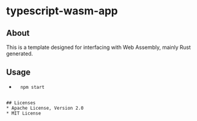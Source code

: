 # typescript-wasm-app

## About  
 This is a template designed for interfacing with Web Assembly, mainly Rust generated.

## Usage  
* ```
    npm start
```

## Licenses
* Apache License, Version 2.0
* MIT License